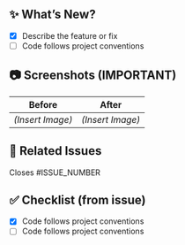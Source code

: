 ## ✨ What’s New?

<!-- Briefly explain what was added or changed -->

- [x] Describe the feature or fix
- [ ] Code follows project conventions

## 📷 Screenshots (IMPORTANT)

<!-- Add relevant screenshots or GIFs showcasing the changes -->

| Before           | After            |
| ---------------- | ---------------- |
| _(Insert Image)_ | _(Insert Image)_ |

## 🔗 Related Issues

Closes #ISSUE_NUMBER

<!-- Or "Fixes #ISSUE_NUMBER" if applicable -->

## ✅ Checklist (from issue)

<!-- Go to dedicated issues and paste the checklist provided -->

- [x] Code follows project conventions
- [ ] Code follows project conventions
